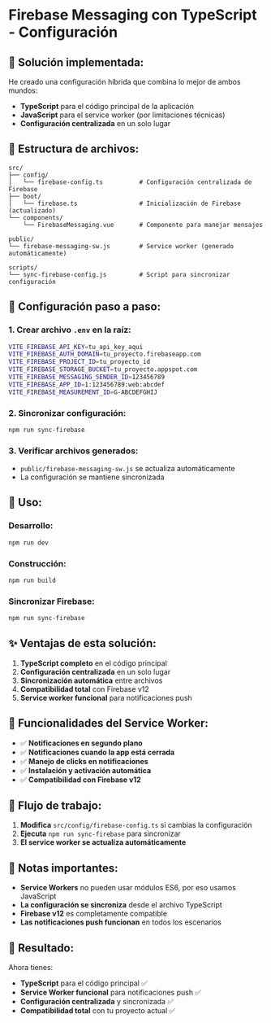 # Firebase Messaging con TypeScript - Configuración

## 🎯 **Solución implementada:**

He creado una configuración híbrida que combina lo mejor de ambos mundos:

- **TypeScript** para el código principal de la aplicación
- **JavaScript** para el service worker (por limitaciones técnicas)
- **Configuración centralizada** en un solo lugar

## 📁 **Estructura de archivos:**

```
src/
├── config/
│   └── firebase-config.ts          # Configuración centralizada de Firebase
├── boot/
│   └── firebase.ts                 # Inicialización de Firebase (actualizado)
└── components/
    └── FirebaseMessaging.vue       # Componente para manejar mensajes

public/
└── firebase-messaging-sw.js        # Service worker (generado automáticamente)

scripts/
└── sync-firebase-config.js         # Script para sincronizar configuración
```

## 🚀 **Configuración paso a paso:**

### 1. **Crear archivo `.env` en la raíz:**

```bash
VITE_FIREBASE_API_KEY=tu_api_key_aqui
VITE_FIREBASE_AUTH_DOMAIN=tu_proyecto.firebaseapp.com
VITE_FIREBASE_PROJECT_ID=tu_proyecto_id
VITE_FIREBASE_STORAGE_BUCKET=tu_proyecto.appspot.com
VITE_FIREBASE_MESSAGING_SENDER_ID=123456789
VITE_FIREBASE_APP_ID=1:123456789:web:abcdef
VITE_FIREBASE_MEASUREMENT_ID=G-ABCDEFGHIJ
```

### 2. **Sincronizar configuración:**

```bash
npm run sync-firebase
```

### 3. **Verificar archivos generados:**

- `public/firebase-messaging-sw.js` se actualiza automáticamente
- La configuración se mantiene sincronizada

## 🔧 **Uso:**

### **Desarrollo:**

```bash
npm run dev
```

### **Construcción:**

```bash
npm run build
```

### **Sincronizar Firebase:**

```bash
npm run sync-firebase
```

## ✨ **Ventajas de esta solución:**

1. **TypeScript completo** en el código principal
2. **Configuración centralizada** en un solo lugar
3. **Sincronización automática** entre archivos
4. **Compatibilidad total** con Firebase v12
5. **Service worker funcional** para notificaciones push

## 📱 **Funcionalidades del Service Worker:**

- ✅ **Notificaciones en segundo plano**
- ✅ **Notificaciones cuando la app está cerrada**
- ✅ **Manejo de clicks en notificaciones**
- ✅ **Instalación y activación automática**
- ✅ **Compatibilidad con Firebase v12**

## 🔄 **Flujo de trabajo:**

1. **Modifica** `src/config/firebase-config.ts` si cambias la configuración
2. **Ejecuta** `npm run sync-firebase` para sincronizar
3. **El service worker se actualiza automáticamente**

## 🚨 **Notas importantes:**

- **Service Workers** no pueden usar módulos ES6, por eso usamos JavaScript
- **La configuración se sincroniza** desde el archivo TypeScript
- **Firebase v12** es completamente compatible
- **Las notificaciones push funcionan** en todos los escenarios

## 🎉 **Resultado:**

Ahora tienes:

- **TypeScript** para el código principal ✅
- **Service Worker funcional** para notificaciones push ✅
- **Configuración centralizada** y sincronizada ✅
- **Compatibilidad total** con tu proyecto actual ✅

